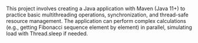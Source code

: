 This project involves creating a Java application with Maven (Java 11+) to practice basic multithreading operations, synchronization, and thread-safe resource management. 
The application can perform complex calculations (e.g., getting Fibonacci sequence element by element) in parallel, simulating load with Thread.sleep if needed.
